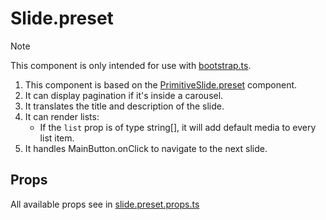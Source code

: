 # Slide.preset

> [!NOTE]
> This component is only intended for use with [bootstrap.ts](../../bootstrap.ts).

1. This component is based on the [PrimitiveSlide.preset](../../components/PrimitiveSlide/README.md) component.
2. It can display pagination if it's inside a carousel.
3. It translates the title and description of the slide.
4. It can render lists:
   - If the `list` prop is of type string[], it will add default media to every list item.
5. It handles MainButton.onClick to navigate to the next slide.

## Props

All available props see in [slide.preset.props.ts](./slide.preset.props.ts)
